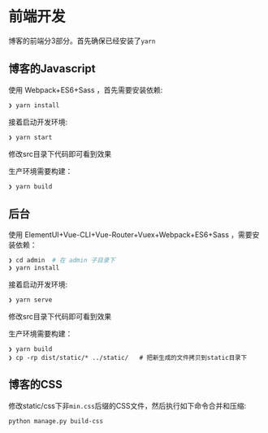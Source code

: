 # 前端开发

博客的前端分3部分。首先确保已经安装了`yarn`

## 博客的Javascript

使用 Webpack+ES6+Sass ，首先需要安装依赖:

```bash
❯ yarn install
```

接着启动开发环境:

```bash
❯ yarn start
```

修改src目录下代码即可看到效果

生产环境需要构建：

```bash
❯ yarn build
```

## 后台

使用 ElementUI+Vue-CLI+Vue-Router+Vuex+Webpack+ES6+Sass ，需要安装依赖：

```bash
❯ cd admin  # 在 admin 子目录下
❯ yarn install
```

接着启动开发环境:

```bash
❯ yarn serve
```

修改src目录下代码即可看到效果

生产环境需要构建：

```
❯ yarn build
❯ cp -rp dist/static/* ../static/   # 把新生成的文件拷贝到static目录下
```

## 博客的CSS

修改static/css下非`min.css`后缀的CSS文件，然后执行如下命令合并和压缩:

```
python manage.py build-css
```
